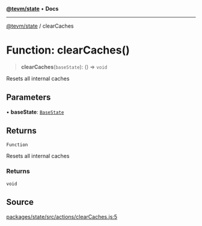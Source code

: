 [**@tevm/state**](../README.md) • **Docs**

***

[@tevm/state](../globals.md) / clearCaches

# Function: clearCaches()

> **clearCaches**(`baseState`): () => `void`

Resets all internal caches

## Parameters

• **baseState**: [`BaseState`](../type-aliases/BaseState.md)

## Returns

`Function`

Resets all internal caches

### Returns

`void`

## Source

[packages/state/src/actions/clearCaches.js:5](https://github.com/evmts/tevm-monorepo/blob/main/packages/state/src/actions/clearCaches.js#L5)
